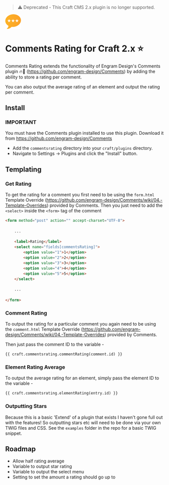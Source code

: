 > ⚠️ Deprecated - This Craft CMS 2.x plugin is no longer supported. 

<img src="https://github.com/bymayo/comments-rating/raw/master/screenshots/icon.png" width="50">

# Comments Rating for Craft 2.x :star:

Comments Rating extends the functionality of Engram Design's Comments plugin :fire::100: (https://github.com/engram-design/Comments) by adding the ability to store a rating per comment.

You can also output the average rating of an element and output the rating per comment.

## Install

### IMPORTANT

You must have the Comments plugin installed to use this plugin. Download it from https://github.com/engram-design/Comments

- Add the `commentsrating` directory into your `craft/plugins` directory.
- Navigate to Settings -> Plugins and click the "Install" button.

## Templating

### Get Rating

To get the rating for a comment you first need to be using the `form.html` Template Override (https://github.com/engram-design/Comments/wiki/04.-Template-Overrides) provided by Comments. Then you just need to add the `<select>` inside the `<form>` tag of the comment

```HTML
<form method="post" action="" accept-charset="UTF-8">

	...
	
	<label>Rating</label>
	<select name="fields[commentsRating]">
		<option value="1">1</option>
		<option value="2">2</option>
		<option value="3">3</option>
		<option value="4">4</option>
		<option value="5">5</option>
	</select>
	
	...
	
</form>
```

### Comment Rating

To output the rating for a particular comment you again need to be using the `comment.html` Template Override (https://github.com/engram-design/Comments/wiki/04.-Template-Overrides) provided by Comments.

Then just pass the comment ID to the variable -

```HTML
{{ craft.commentsrating.commentRating(comment.id) }}
```

### Element Rating Average

To output the average rating for an element, simply pass the element ID to the variable - 

```HTML
{{ craft.commentsrating.elementRating(entry.id) }}
```

### Outputting Stars

Because this is a basic 'Extend' of a plugin that exists I haven't gone full out with the features! So outputting stars etc will need to be done via your own TWIG files and CSS. See the `examples` folder in the repo for a basic TWIG snippet.

## Roadmap

- Allow half rating average
- Variable to output star rating
- Variable to output the select menu
- Setting to set the amount a rating should go up to
